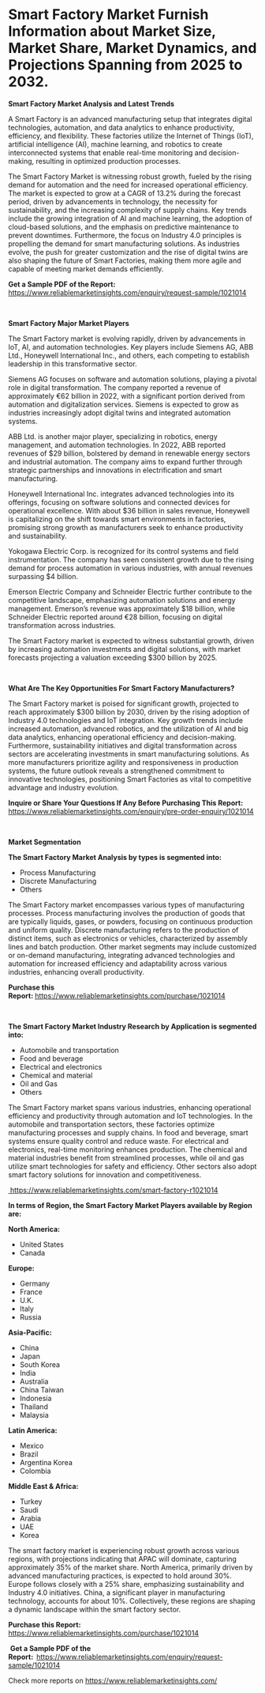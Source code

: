 <p><h1>Smart Factory Market Furnish Information about Market Size, Market Share, Market Dynamics, and Projections Spanning from 2025 to 2032.</h1></p><p><strong>Smart Factory Market Analysis and Latest Trends</strong></p>
<p><p>A Smart Factory is an advanced manufacturing setup that integrates digital technologies, automation, and data analytics to enhance productivity, efficiency, and flexibility. These factories utilize the Internet of Things (IoT), artificial intelligence (AI), machine learning, and robotics to create interconnected systems that enable real-time monitoring and decision-making, resulting in optimized production processes.</p><p>The Smart Factory Market is witnessing robust growth, fueled by the rising demand for automation and the need for increased operational efficiency. The market is expected to grow at a CAGR of 13.2% during the forecast period, driven by advancements in technology, the necessity for sustainability, and the increasing complexity of supply chains. Key trends include the growing integration of AI and machine learning, the adoption of cloud-based solutions, and the emphasis on predictive maintenance to prevent downtimes. Furthermore, the focus on Industry 4.0 principles is propelling the demand for smart manufacturing solutions. As industries evolve, the push for greater customization and the rise of digital twins are also shaping the future of Smart Factories, making them more agile and capable of meeting market demands efficiently.</p></p>
<p><strong>Get a Sample PDF of the Report:&nbsp;</strong> <a href="https://www.reliablemarketinsights.com/enquiry/request-sample/1021014?utm_campaign=1994&utm_medium=2&utm_source=Github&utm_content=ia&utm_term=18022025&utm_id=smart-factory">https://www.reliablemarketinsights.com/enquiry/request-sample/1021014</a></p>
<p>&nbsp;</p>
<p><strong>Smart Factory Major Market Players</strong></p>
<p><p>The Smart Factory market is evolving rapidly, driven by advancements in IoT, AI, and automation technologies. Key players include Siemens AG, ABB Ltd., Honeywell International Inc., and others, each competing to establish leadership in this transformative sector.</p><p>Siemens AG focuses on software and automation solutions, playing a pivotal role in digital transformation. The company reported a revenue of approximately €62 billion in 2022, with a significant portion derived from automation and digitalization services. Siemens is expected to grow as industries increasingly adopt digital twins and integrated automation systems.</p><p>ABB Ltd. is another major player, specializing in robotics, energy management, and automation technologies. In 2022, ABB reported revenues of $29 billion, bolstered by demand in renewable energy sectors and industrial automation. The company aims to expand further through strategic partnerships and innovations in electrification and smart manufacturing.</p><p>Honeywell International Inc. integrates advanced technologies into its offerings, focusing on software solutions and connected devices for operational excellence. With about $36 billion in sales revenue, Honeywell is capitalizing on the shift towards smart environments in factories, promising strong growth as manufacturers seek to enhance productivity and sustainability.</p><p>Yokogawa Electric Corp. is recognized for its control systems and field instrumentation. The company has seen consistent growth due to the rising demand for process automation in various industries, with annual revenues surpassing $4 billion.</p><p>Emerson Electric Company and Schneider Electric further contribute to the competitive landscape, emphasizing automation solutions and energy management. Emerson’s revenue was approximately $18 billion, while Schneider Electric reported around €28 billion, focusing on digital transformation across industries.</p><p>The Smart Factory market is expected to witness substantial growth, driven by increasing automation investments and digital solutions, with market forecasts projecting a valuation exceeding $300 billion by 2025.</p></p>
<p>&nbsp;</p>
<p><strong>What Are The Key Opportunities For Smart Factory Manufacturers?</strong></p>
<p><p>The Smart Factory market is poised for significant growth, projected to reach approximately $300 billion by 2030, driven by the rising adoption of Industry 4.0 technologies and IoT integration. Key growth trends include increased automation, advanced robotics, and the utilization of AI and big data analytics, enhancing operational efficiency and decision-making. Furthermore, sustainability initiatives and digital transformation across sectors are accelerating investments in smart manufacturing solutions. As more manufacturers prioritize agility and responsiveness in production systems, the future outlook reveals a strengthened commitment to innovative technologies, positioning Smart Factories as vital to competitive advantage and industry evolution.</p></p>
<p><strong>Inquire or Share Your Questions If Any Before Purchasing This Report:</strong> <a href="https://www.reliablemarketinsights.com/enquiry/pre-order-enquiry/1021014?utm_campaign=1994&utm_medium=2&utm_source=Github&utm_content=ia&utm_term=18022025&utm_id=smart-factory">https://www.reliablemarketinsights.com/enquiry/pre-order-enquiry/1021014</a></p>
<p>&nbsp;</p>
<p><strong>Market Segmentation</strong></p>
<p><strong>The Smart Factory Market Analysis by types is segmented into:</strong></p>
<p><ul><li>Process Manufacturing</li><li>Discrete Manufacturing</li><li>Others</li></ul></p>
<p><p>The Smart Factory market encompasses various types of manufacturing processes. Process manufacturing involves the production of goods that are typically liquids, gases, or powders, focusing on continuous production and uniform quality. Discrete manufacturing refers to the production of distinct items, such as electronics or vehicles, characterized by assembly lines and batch production. Other market segments may include customized or on-demand manufacturing, integrating advanced technologies and automation for increased efficiency and adaptability across various industries, enhancing overall productivity.</p></p>
<p><strong>Purchase this Report:&nbsp;</strong><a href="https://www.reliablemarketinsights.com/purchase/1021014?utm_campaign=1994&utm_medium=2&utm_source=Github&utm_content=ia&utm_term=18022025&utm_id=smart-factory">https://www.reliablemarketinsights.com/purchase/1021014</a></p>
<p>&nbsp;</p>
<p><strong>The Smart Factory Market Industry Research by Application is segmented into:</strong></p>
<p><ul><li>Automobile and transportation</li><li>Food and beverage</li><li>Electrical and electronics</li><li>Chemical and material</li><li>Oil and Gas</li><li>Others</li></ul></p>
<p><p>The Smart Factory market spans various industries, enhancing operational efficiency and productivity through automation and IoT technologies. In the automobile and transportation sectors, these factories optimize manufacturing processes and supply chains. In food and beverage, smart systems ensure quality control and reduce waste. For electrical and electronics, real-time monitoring enhances production. The chemical and material industries benefit from streamlined processes, while oil and gas utilize smart technologies for safety and efficiency. Other sectors also adopt smart factory solutions for innovation and competitiveness.</p></p>
<p><a href="https://www.reliablemarketinsights.com/smart-factory-r1021014?utm_campaign=1994&utm_medium=2&utm_source=Github&utm_content=ia&utm_term=18022025&utm_id=smart-factory">&nbsp;https://www.reliablemarketinsights.com/smart-factory-r1021014</a></p>
<p><strong>In terms of Region, the Smart Factory Market Players available by Region are:</strong></p>
<p>
    <p> <strong> North America: </strong>
        <ul>
            <li>United States</li>
            <li>Canada</li>
        </ul>
        </p> 
    <p> <strong> Europe: </strong>
        <ul>
            <li>Germany</li>
            <li>France</li>
            <li>U.K.</li>
            <li>Italy</li>
            <li>Russia</li>
        </ul>
        </p> 
    <p> <strong> Asia-Pacific: </strong>
        <ul>
            <li>China</li>
            <li>Japan</li>
            <li>South Korea</li>
            <li>India</li>
            <li>Australia</li>
            <li>China Taiwan</li>
            <li>Indonesia</li>
            <li>Thailand</li>
            <li>Malaysia</li>
        </ul>
        </p> 
    <p> <strong> Latin America: </strong>
        <ul>
            <li>Mexico</li>
            <li>Brazil</li>
            <li>Argentina Korea</li>
            <li>Colombia</li>
        </ul>
        </p> 
    <p> <strong> Middle East & Africa: </strong>
        <ul>
            <li>Turkey</li>
            <li>Saudi</li>
            <li>Arabia</li>
            <li>UAE</li>
            <li>Korea</li>
        </ul>
    </p>
    </p>
<p><p>The smart factory market is experiencing robust growth across various regions, with projections indicating that APAC will dominate, capturing approximately 35% of the market share. North America, primarily driven by advanced manufacturing practices, is expected to hold around 30%. Europe follows closely with a 25% share, emphasizing sustainability and Industry 4.0 initiatives. China, a significant player in manufacturing technology, accounts for about 10%. Collectively, these regions are shaping a dynamic landscape within the smart factory sector.</p></p>
<p><strong>Purchase this Report: </strong><a href="https://www.reliablemarketinsights.com/purchase/1021014?utm_campaign=1994&utm_medium=2&utm_source=Github&utm_content=ia&utm_term=18022025&utm_id=smart-factory">https://www.reliablemarketinsights.com/purchase/1021014</a></p>
<p>&nbsp;<strong>Get a Sample PDF of the Report:&nbsp;&nbsp;</strong><a href="https://www.reliablemarketinsights.com/enquiry/request-sample/1021014?utm_campaign=1994&utm_medium=2&utm_source=Github&utm_content=ia&utm_term=18022025&utm_id=smart-factory">https://www.reliablemarketinsights.com/enquiry/request-sample/1021014</a></p>
<p><strong></strong></p>
<p>Check more reports on <a href="https://www.reliablemarketinsights.com/?utm_campaign=1994&utm_medium=2&utm_source=Github&utm_content=ia&utm_term=18022025&utm_id=smart-factory">https://www.reliablemarketinsights.com/</a></p>